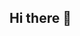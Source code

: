 ## Hi there 👋

<!--
**Ammi2019/Ammi2019** is a ✨ _special_ ✨ repository because its `README.md` (this file) appears on your GitHub profile.

- 🔭 I’m currently Not working on any project as i am still learning how to do so.
- 🌱 I’m currently learning Web Development at ALX School
- 👯 I’m looking to learn more of coding in various programming languages especilly C,C++, C# python and Java
- 🤔 I’m looking for help with how to create a functional app from groud up.
- 💬 Ask me about ...
- 📫 How to reach me: ...
- 😄 Pronouns: ...
- ⚡ Fun fact: ...
-->
